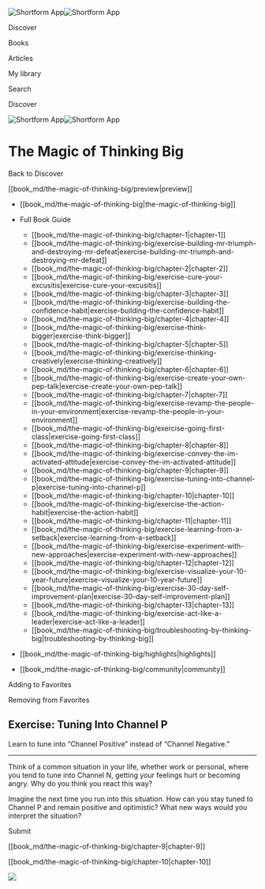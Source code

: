 ![Shortform App](/img/logo.36a2399e.svg)![Shortform App](/img/logo-dark.70c1b072.svg)

Discover

Books

Articles

My library

Search

Discover

![Shortform App](/img/logo.36a2399e.svg)![Shortform App](/img/logo-dark.70c1b072.svg)

# The Magic of Thinking Big

Back to Discover

[[book_md/the-magic-of-thinking-big/preview|preview]]

  * [[book_md/the-magic-of-thinking-big|the-magic-of-thinking-big]]
  * Full Book Guide

    * [[book_md/the-magic-of-thinking-big/chapter-1|chapter-1]]
    * [[book_md/the-magic-of-thinking-big/exercise-building-mr-triumph-and-destroying-mr-defeat|exercise-building-mr-triumph-and-destroying-mr-defeat]]
    * [[book_md/the-magic-of-thinking-big/chapter-2|chapter-2]]
    * [[book_md/the-magic-of-thinking-big/exercise-cure-your-excusitis|exercise-cure-your-excusitis]]
    * [[book_md/the-magic-of-thinking-big/chapter-3|chapter-3]]
    * [[book_md/the-magic-of-thinking-big/exercise-building-the-confidence-habit|exercise-building-the-confidence-habit]]
    * [[book_md/the-magic-of-thinking-big/chapter-4|chapter-4]]
    * [[book_md/the-magic-of-thinking-big/exercise-think-bigger|exercise-think-bigger]]
    * [[book_md/the-magic-of-thinking-big/chapter-5|chapter-5]]
    * [[book_md/the-magic-of-thinking-big/exercise-thinking-creatively|exercise-thinking-creatively]]
    * [[book_md/the-magic-of-thinking-big/chapter-6|chapter-6]]
    * [[book_md/the-magic-of-thinking-big/exercise-create-your-own-pep-talk|exercise-create-your-own-pep-talk]]
    * [[book_md/the-magic-of-thinking-big/chapter-7|chapter-7]]
    * [[book_md/the-magic-of-thinking-big/exercise-revamp-the-people-in-your-environment|exercise-revamp-the-people-in-your-environment]]
    * [[book_md/the-magic-of-thinking-big/exercise-going-first-class|exercise-going-first-class]]
    * [[book_md/the-magic-of-thinking-big/chapter-8|chapter-8]]
    * [[book_md/the-magic-of-thinking-big/exercise-convey-the-im-activated-attitude|exercise-convey-the-im-activated-attitude]]
    * [[book_md/the-magic-of-thinking-big/chapter-9|chapter-9]]
    * [[book_md/the-magic-of-thinking-big/exercise-tuning-into-channel-p|exercise-tuning-into-channel-p]]
    * [[book_md/the-magic-of-thinking-big/chapter-10|chapter-10]]
    * [[book_md/the-magic-of-thinking-big/exercise-the-action-habit|exercise-the-action-habit]]
    * [[book_md/the-magic-of-thinking-big/chapter-11|chapter-11]]
    * [[book_md/the-magic-of-thinking-big/exercise-learning-from-a-setback|exercise-learning-from-a-setback]]
    * [[book_md/the-magic-of-thinking-big/exercise-experiment-with-new-approaches|exercise-experiment-with-new-approaches]]
    * [[book_md/the-magic-of-thinking-big/chapter-12|chapter-12]]
    * [[book_md/the-magic-of-thinking-big/exercise-visualize-your-10-year-future|exercise-visualize-your-10-year-future]]
    * [[book_md/the-magic-of-thinking-big/exercise-30-day-self-improvement-plan|exercise-30-day-self-improvement-plan]]
    * [[book_md/the-magic-of-thinking-big/chapter-13|chapter-13]]
    * [[book_md/the-magic-of-thinking-big/exercise-act-like-a-leader|exercise-act-like-a-leader]]
    * [[book_md/the-magic-of-thinking-big/troubleshooting-by-thinking-big|troubleshooting-by-thinking-big]]
  * [[book_md/the-magic-of-thinking-big/highlights|highlights]]
  * [[book_md/the-magic-of-thinking-big/community|community]]



Adding to Favorites 

Removing from Favorites 

## Exercise: Tuning Into Channel P

Learn to tune into “Channel Positive” instead of “Channel Negative.”

* * *

Think of a common situation in your life, whether work or personal, where you tend to tune into Channel N, getting your feelings hurt or becoming angry. Why do you think you react this way?

Imagine the next time you run into this situation. How can you stay tuned to Channel P and remain positive and optimistic? What new ways would you interpret the situation?

Submit 

[[book_md/the-magic-of-thinking-big/chapter-9|chapter-9]]

[[book_md/the-magic-of-thinking-big/chapter-10|chapter-10]]

![](https://bat.bing.com/action/0?ti=56018282&Ver=2&mid=78717478-6e94-4312-b95c-cc62eb2e34b2&sid=1711133063fa11eebdec89a8b8ae3bbc&vid=171147a063fa11eea7440fcfeb230d96&vids=0&msclkid=N&pi=0&lg=en-US&sw=800&sh=600&sc=24&nwd=1&tl=Shortform%20%7C%20Book&p=https%3A%2F%2Fwww.shortform.com%2Fapp%2Fbook%2Fthe-magic-of-thinking-big%2Fexercise-tuning-into-channel-p&r=&lt=516&evt=pageLoad&sv=1&rn=506554)
